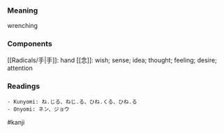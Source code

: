 ### Meaning

wrenching

### Components

[[Radicals/手|手]]: hand [[念]]: wish; sense; idea; thought; feeling; desire; attention

### Readings

```
- Kunyomi: ね.じる、ねじ.る、ひね.くる、ひね.る
- Onyomi: ネン、ジョウ
```

#kanji